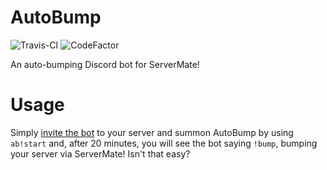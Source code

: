 # AutoBump
![Travis-CI](https://travis-ci.org/TheLifeGamingYT/AutoBump.svg?branch=master)
![CodeFactor](https://www.codefactor.io/repository/github/thelifegamingyt/autobump/badge/master)

An auto-bumping Discord bot for ServerMate!
# Usage
Simply [invite the bot](https://discordapp.com/api/oauth2/authorize?client_id=544620740691886091&permissions=2048&scope=bot) to your server and summon AutoBump by using `ab!start` and, after 20 minutes, you will see the bot saying `!bump`, bumping your server via ServerMate! Isn't that easy?

